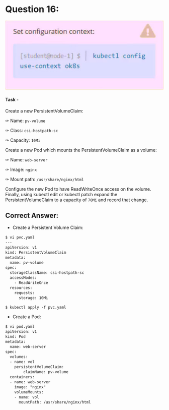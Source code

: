 # Question 16:

![](./context16.png)

#### Task -
Create a new PersistentVolumeClaim:

✑ Name: ```pv-volume```

✑ Class: ```csi-hostpath-sc```

✑ Capacity: ```10Mi```

Create a new Pod which mounts the PersistentVolumeClaim as a volume:

✑ Name: ```web-server```

✑ Image: ```nginx```

✑ Mount path: ```/usr/share/nginx/html```

Configure the new Pod to have ReadWriteOnce access on the volume.
Finally, using kubectl edit or kubectl patch expand the PersistentVolumeClaim to a capacity of ```70Mi``` and record that change.

## Correct Answer:

- Create a Persistent Volume Claim:
```
$ vi pvc.yaml
---
apiVersion: v1
kind: PersistentVolumeClaim
metadata:
  name: pv-volume
spec:
  storageClassName: csi-hostpath-sc
  accessModes:
    - ReadWriteOnce
  resources:
    requests:
      storage: 10Mi
```
```
$ kubectl apply -f pvc.yaml
```

- Create a Pod:
```
$ vi pod.yaml
apiVersion: v1
kind: Pod
metadata:
  name: web-server
spec:
  volumes:
  - name: vol
    persistentVolumeClaim:
        claimName: pv-volume
  containers:
  - name: web-server
    image: "nginx"
    volumeMounts:
    - name: vol
      mountPath: /usr/share/nginx/html
```